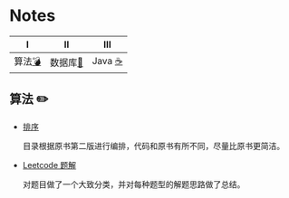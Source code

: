 # Notes

|Ⅰ| Ⅱ| Ⅲ |
| :---------: | :---------: | :---------: |
| 算法[:bomb:](#算法-bomb)|数据库[:closed_book:](#数据库-closed_book)| Java [:coffee:](#java-coffee)|

## 算法 :pencil2:

- [排序](https://github.com/Bihanghang/Notes/notes/排序.md)

  目录根据原书第二版进行编排，代码和原书有所不同，尽量比原书更简洁。

- [Leetcode 题解](https://github.com/Bihanghang/Notes/notes/leetcode.md)

  对题目做了一个大致分类，并对每种题型的解题思路做了总结。
